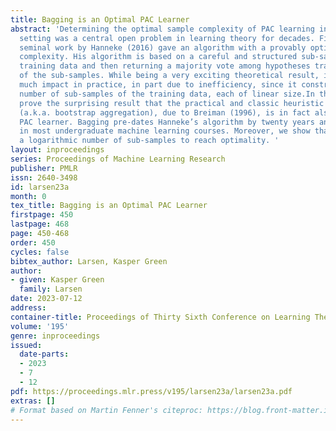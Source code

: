 ```yaml
---
title: Bagging is an Optimal PAC Learner
abstract: 'Determining the optimal sample complexity of PAC learning in the realizable
  setting was a central open problem in learning theory for decades. Finally, the
  seminal work by Hanneke (2016) gave an algorithm with a provably optimal sample
  complexity. His algorithm is based on a careful and structured sub-sampling of the
  training data and then returning a majority vote among hypotheses trained on each
  of the sub-samples. While being a very exciting theoretical result, it has not had
  much impact in practice, in part due to inefficiency, since it constructs a polynomial
  number of sub-samples of the training data, each of linear size.In this work, we
  prove the surprising result that the practical and classic heuristic \emph{bagging}
  (a.k.a. bootstrap aggregation), due to Breiman (1996), is in fact also an optimal
  PAC learner. Bagging pre-dates Hanneke’s algorithm by twenty years and is taught
  in most undergraduate machine learning courses. Moreover, we show that it only requires
  a logarithmic number of sub-samples to reach optimality. '
layout: inproceedings
series: Proceedings of Machine Learning Research
publisher: PMLR
issn: 2640-3498
id: larsen23a
month: 0
tex_title: Bagging is an Optimal PAC Learner
firstpage: 450
lastpage: 468
page: 450-468
order: 450
cycles: false
bibtex_author: Larsen, Kasper Green
author:
- given: Kasper Green
  family: Larsen
date: 2023-07-12
address: 
container-title: Proceedings of Thirty Sixth Conference on Learning Theory
volume: '195'
genre: inproceedings
issued:
  date-parts:
  - 2023
  - 7
  - 12
pdf: https://proceedings.mlr.press/v195/larsen23a/larsen23a.pdf
extras: []
# Format based on Martin Fenner's citeproc: https://blog.front-matter.io/posts/citeproc-yaml-for-bibliographies/
---
```

